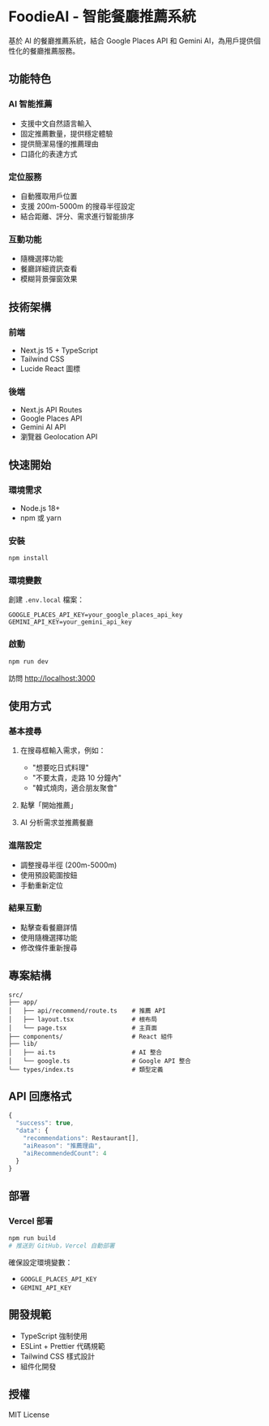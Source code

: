 # FoodieAI - 智能餐廳推薦系統

基於 AI 的餐廳推薦系統，結合 Google Places API 和 Gemini AI，為用戶提供個性化的餐廳推薦服務。

## 功能特色

### AI 智能推薦

- 支援中文自然語言輸入
- 固定推薦數量，提供穩定體驗
- 提供簡潔易懂的推薦理由
- 口語化的表達方式

### 定位服務

- 自動獲取用戶位置
- 支援 200m-5000m 的搜尋半徑設定
- 結合距離、評分、需求進行智能排序

### 互動功能

- 隨機選擇功能
- 餐廳詳細資訊查看
- 模糊背景彈窗效果

## 技術架構

### 前端

- Next.js 15 + TypeScript
- Tailwind CSS
- Lucide React 圖標

### 後端

- Next.js API Routes
- Google Places API
- Gemini AI API
- 瀏覽器 Geolocation API

## 快速開始

### 環境需求

- Node.js 18+
- npm 或 yarn

### 安裝

```bash
npm install
```

### 環境變數

創建 `.env.local` 檔案：

```env
GOOGLE_PLACES_API_KEY=your_google_places_api_key
GEMINI_API_KEY=your_gemini_api_key
```

### 啟動

```bash
npm run dev
```

訪問 [http://localhost:3000](http://localhost:3000)

## 使用方式

### 基本搜尋

1. 在搜尋框輸入需求，例如：

   - "想要吃日式料理"
   - "不要太貴，走路 10 分鐘內"
   - "韓式燒肉，適合朋友聚會"

2. 點擊「開始推薦」

3. AI 分析需求並推薦餐廳

### 進階設定

- 調整搜尋半徑 (200m-5000m)
- 使用預設範圍按鈕
- 手動重新定位

### 結果互動

- 點擊查看餐廳詳情
- 使用隨機選擇功能
- 修改條件重新搜尋

## 專案結構

```
src/
├── app/
│   ├── api/recommend/route.ts    # 推薦 API
│   ├── layout.tsx                # 根布局
│   └── page.tsx                  # 主頁面
├── components/                   # React 組件
├── lib/
│   ├── ai.ts                     # AI 整合
│   └── google.ts                 # Google API 整合
└── types/index.ts                # 類型定義
```

## API 回應格式

```typescript
{
  "success": true,
  "data": {
    "recommendations": Restaurant[],
    "aiReason": "推薦理由",
    "aiRecommendedCount": 4
  }
}
```

## 部署

### Vercel 部署

```bash
npm run build
# 推送到 GitHub，Vercel 自動部署
```

確保設定環境變數：

- `GOOGLE_PLACES_API_KEY`
- `GEMINI_API_KEY`

## 開發規範

- TypeScript 強制使用
- ESLint + Prettier 代碼規範
- Tailwind CSS 樣式設計
- 組件化開發

## 授權

MIT License
